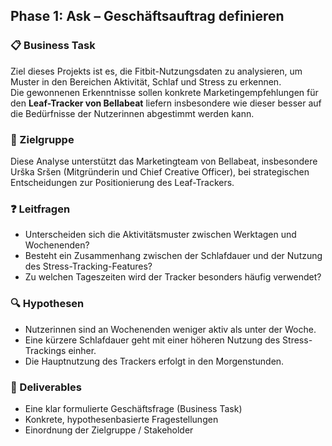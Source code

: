 ## Phase 1: Ask – Geschäftsauftrag definieren

### 📋 Business Task  
Ziel dieses Projekts ist es, die Fitbit-Nutzungsdaten zu analysieren, um Muster in den Bereichen Aktivität, Schlaf und Stress zu erkennen.  
Die gewonnenen Erkenntnisse sollen konkrete Marketingempfehlungen für den **Leaf-Tracker von Bellabeat** liefern insbesondere wie dieser besser auf die Bedürfnisse der Nutzerinnen abgestimmt werden kann.

### 🎯 Zielgruppe  
Diese Analyse unterstützt das Marketingteam von Bellabeat, insbesondere Urška Sršen (Mitgründerin und Chief Creative Officer), bei strategischen Entscheidungen zur Positionierung des Leaf-Trackers.

### ❓ Leitfragen  
- Unterscheiden sich die Aktivitätsmuster zwischen Werktagen und Wochenenden?
- Besteht ein Zusammenhang zwischen der Schlafdauer und der Nutzung des Stress-Tracking-Features?
- Zu welchen Tageszeiten wird der Tracker besonders häufig verwendet?

### 🔍 Hypothesen  
- Nutzerinnen sind an Wochenenden weniger aktiv als unter der Woche.  
- Eine kürzere Schlafdauer geht mit einer höheren Nutzung des Stress-Trackings einher.  
- Die Hauptnutzung des Trackers erfolgt in den Morgenstunden.

### 📄 Deliverables  
- Eine klar formulierte Geschäftsfrage (Business Task)  
- Konkrete, hypothesenbasierte Fragestellungen  
- Einordnung der Zielgruppe / Stakeholder
